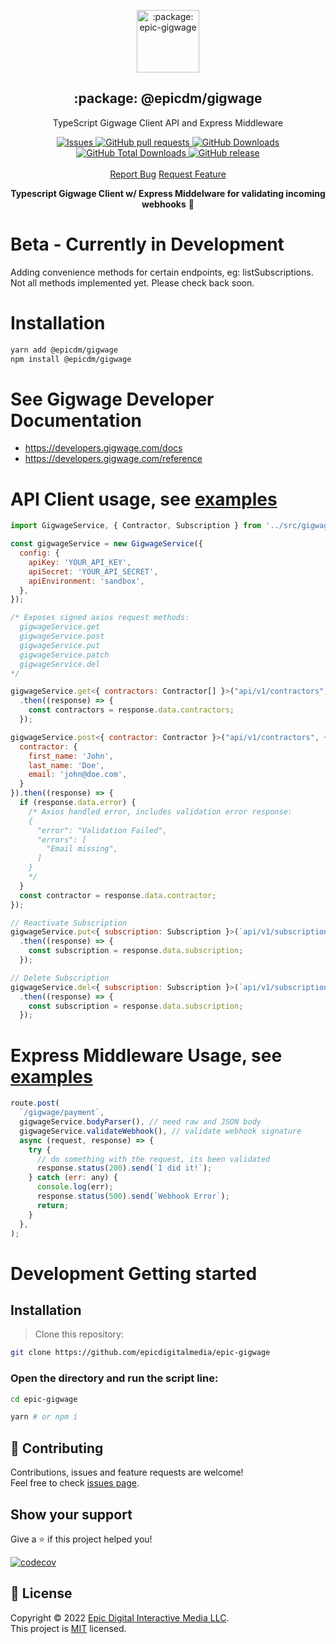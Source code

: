 <p align="center">
 <img width="100px" src="https://raw.githubusercontent.com/epicdigitalmedia/epic-gigwage/main/.github/images/favicon512x512-npm.png" align="center" alt=":package: epic-gigwage" />
 <h2 align="center">:package: @epicdm/gigwage</h2>
 <p align="center">TypeScript Gigwage Client API and Express Middleware</p>
  <p align="center">
    <a href="https://github.com/epicdigitalmedia/epic-gigwage/issues">
      <img alt="Issues" src="https://img.shields.io/github/issues/epicdigitalmedia/epic-gigwage?style=flat&color=336791" />
    </a>
    <a href="https://github.com/epicdigitalmedia/epic-gigwage/pulls">
      <img alt="GitHub pull requests" src="https://img.shields.io/github/issues-pr/epicdigitalmedia/epic-gigwage?style=flat&color=336791" />
    </a>
     <a href="https://github.com/epicdigitalmedia/epic-gigwage">
      <img alt="GitHub Downloads" src="https://img.shields.io/npm/dw/@epicdm/gigwage?style=flat&color=336791" />
    </a>
    <a href="https://github.com/epicdigitalmedia/epic-gigwage">
      <img alt="GitHub Total Downloads" src="https://img.shields.io/npm/dt/@epicdm/gigwage?color=336791&label=Total%20downloads" />
    </a>
    <a href="https://github.com/epicdigitalmedia/epic-gigwage">
      <img alt="GitHub release" src="https://img.shields.io/github/release/epicdigitalmedia/epic-gigwage.svg?style=flat&color=336791" />
    </a>
    <br />
    <br />
  <a href="https://github.com/epicdigitalmedia/epic-gigwage/issues/new/choose">Report Bug</a>
  <a href="https://github.com/epicdigitalmedia/epic-gigwage/issues/new/choose">Request Feature</a>
  </p>

<p align="center"><strong>Typescript Gigwage Client w/ Express Middelware for validating incoming webhooks</strong> 🚀</p>

# Beta - Currently in Development
Adding convenience methods for certain endpoints, eg: listSubscriptions.  Not all methods implemented yet.  Please check back soon.

# Installation
```bash
yarn add @epicdm/gigwage
npm install @epicdm/gigwage
```

# See Gigwage Developer Documentation
- https://developers.gigwage.com/docs
- https://developers.gigwage.com/reference

# API Client usage, see [examples](https://github.com/epicdigitalmedia/epic-gigwage/tree/main/demo)

```javascript 
import GigwageService, { Contractor, Subscription } from '../src/gigwage';

const gigwageService = new GigwageService({
  config: {
    apiKey: 'YOUR_API_KEY',
    apiSecret: 'YOUR_API_SECRET',
    apiEnvironment: 'sandbox',
  },
});

/* Exposes signed axios request methods:
  gigwageService.get
  gigwageService.post
  gigwageService.put
  gigwageService.patch
  gigwageService.del
*/

gigwageService.get<{ contractors: Contractor[] }>("api/v1/contractors")
  .then((response) => {
    const contractors = response.data.contractors;
  });

gigwageService.post<{ contractor: Contractor }>("api/v1/contractors", {
  contractor: {
    first_name: 'John',
    last_name: 'Doe',
    email: 'john@doe.com',
  }
}).then((response) => {
  if (response.data.error) {
    /* Axios handled error, includes validation error response:
    {
      "error": "Validation Failed",
      "errors": [
        "Email missing",
      ]
    }
    */
  }
  const contractor = response.data.contractor;
});

// Reactivate Subscription
gigwageService.put<{ subscription: Subscription }>(`api/v1/subscriptions/13`)
  .then((response) => {
    const subscription = response.data.subscription;
  });

// Delete Subscription
gigwageService.del<{ subscription: Subscription }>(`api/v1/subscriptions/13`)
  .then((response) => {
    const subscription = response.data.subscription;
  });  
```

# Express Middleware Usage, see [examples](https://github.com/epicdigitalmedia/epic-gigwage/tree/main/demo)

```javascript 
route.post(
  `/gigwage/payment`,
  gigwageService.bodyParser(), // need raw and JSON body
  gigwageService.validateWebhook(), // validate webhook signature
  async (request, response) => {
    try {
      // do something with the request, its been validated
      response.status(200).send(`I did it!`);
    } catch (err: any) {
      console.log(err);
      response.status(500).send(`Webhook Error`);
      return;
    }
  },
);
```

# Development Getting started

## Installation

> Clone this repository: 
```bash 
git clone https://github.com/epicdigitalmedia/epic-gigwage
```
### Open the directory and run the script line:

```bash
cd epic-gigwage
```
```bash
yarn # or npm i
```

## 🤝 Contributing

Contributions, issues and feature requests are welcome!<br />Feel free to check [issues page](issues).

## Show your support

Give a ⭐️ if this project helped you!

[![codecov](https://codecov.io/gh/epicdigitalmedia/epic-gigwage/branch/main/graph/badge.svg?token=Q9fr548J0D)](https://codecov.io/gh/epicdigitalmedia/epic-gigwage)

## 📝 License

Copyright © 2022 [Epic Digital Interactive Media LLC](https://github.com/epicdigitalmedia).<br />
This project is [MIT](LICENSE) licensed.
